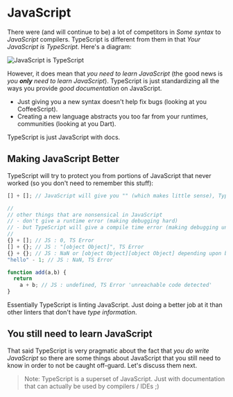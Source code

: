 # JavaScript

There were \(and will continue to be\) a lot of competitors in _Some syntax_ to _JavaScript_ compilers. TypeScript is different from them in that _Your JavaScript is TypeScript_. Here's a diagram:

![JavaScript is TypeScript](https://raw.githubusercontent.com/basarat/typescript-book/master/images/venn.png)

However, it does mean that _you need to learn JavaScript_ \(the good news is _you **only** need to learn JavaScript_\). TypeScript is just standardizing all the ways you provide _good documentation_ on JavaScript.

* Just giving you a new syntax doesn't help fix bugs \(looking at you CoffeeScript\).
* Creating a new language abstracts you too far from your runtimes, communities \(looking at you Dart\).

TypeScript is just JavaScript with docs.

## Making JavaScript Better

TypeScript will try to protect you from portions of JavaScript that never worked \(so you don't need to remember this stuff\):

```typescript
[] + []; // JavaScript will give you "" (which makes little sense), TypeScript will error

//
// other things that are nonsensical in JavaScript
// - don't give a runtime error (making debugging hard)
// - but TypeScript will give a compile time error (making debugging unnecessary)
//
{} + []; // JS : 0, TS Error
[] + {}; // JS : "[object Object]", TS Error
{} + {}; // JS : NaN or [object Object][object Object] depending upon browser, TS Error
"hello" - 1; // JS : NaN, TS Error

function add(a,b) {
  return
    a + b; // JS : undefined, TS Error 'unreachable code detected'
}
```

Essentially TypeScript is linting JavaScript. Just doing a better job at it than other linters that don't have _type information_.

## You still need to learn JavaScript

That said TypeScript is very pragmatic about the fact that _you do write JavaScript_ so there are some things about JavaScript that you still need to know in order to not be caught off-guard. Let's discuss them next.

> Note: TypeScript is a superset of JavaScript. Just with documentation that can actually be used by compilers / IDEs ;\)

